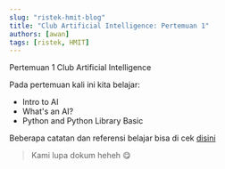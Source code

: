```yaml
---
slug: "ristek-hmit-blog"
title: "Club Artificial Intelligence: Pertemuan 1"
authors: [awan]
tags: [ristek, HMIT]
---
```


Pertemuan 1 Club Artificial Intelligence

Pada pertemuan kali ini kita belajar:
- Intro to AI
- What's an AI?
- Python and Python Library Basic

Beberapa catatan dan referensi belajar bisa di cek 
[disini](https://app.eraser.io/workspace/UhYmo8NryKRz6lxm7FG9?origin=share)

> Kami lupa dokum heheh 😋